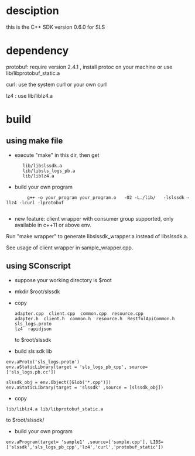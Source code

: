 # desciption

this is the C++ SDK version 0.6.0 for SLS 

# dependency

protobuf: require version 2.4.1 ,
          install protoc on your machine or use lib/libprotobuf_static.a

curl: use the system curl or your own curl

lz4 : use lib/liblz4.a


# build 

## using make file

+ execute "make" in this dir, then get
    ```
       lib/libslssdk.a 
       lib/libsls_logs_pb.a
       lib/liblz4.a
    ```
+ build your own program

```
        g++ -o your_program your_program.o   -O2 -L./lib/   -lslssdk -llz4 -lcurl -lprotobuf 
   
```

+ new feature: client wrapper with consumer group supported, only available in c++11 or above env.

Run "make wrapper" to generate libslssdk_wrapper.a instead of libslssdk.a.

See usage of client wrapper in sample_wrapper.cpp.

## using SConscript

+ suppose your working  directory is $root

+ mkdir $root/slssdk

+ copy 
    ```
    adapter.cpp  client.cpp  common.cpp  resource.cpp  
    adapter.h  client.h  common.h  resource.h  RestfulApiCommon.h 
    sls_logs.proto  
    lz4  rapidjson
    ```
    to $root/slssdk

+ build sls sdk lib 

```
env.aProto('sls_logs.proto')
env.aStaticLibrary(target = 'sls_logs_pb_cpp', source=['sls_logs.pb.cc'])

slssdk_obj = env.Object([Glob('*.cpp')])
env.aStaticLibrary(target = 'slssdk' ,source = [slssdk_obj])
```

+ copy 
```
lib/liblz4.a lib/libprotobuf_static.a
```
to $root/slssdk/

+  build your own program

```
env.aProgram(target= 'sample1' ,source=['sample.cpp'], LIBS=['slssdk','sls_logs_pb_cpp','lz4','curl','protobuf_static'])
```



